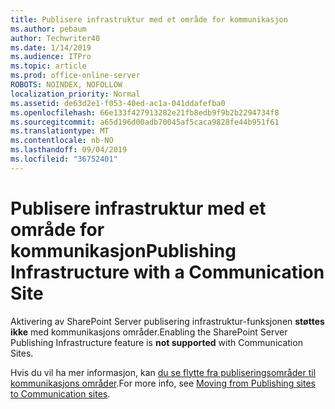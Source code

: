```yaml
---
title: Publisere infrastruktur med et område for kommunikasjon
ms.author: pebaum
author: Techwriter40
ms.date: 1/14/2019
ms.audience: ITPro
ms.topic: article
ms.prod: office-online-server
ROBOTS: NOINDEX, NOFOLLOW
localization_priority: Normal
ms.assetid: de63d2e1-f053-40ed-ac1a-041ddafefba0
ms.openlocfilehash: 66e133f427913282e21fb8edb9f9b2b2294734f8
ms.sourcegitcommit: a65d196d00adb70045af5caca9828fe44b951f61
ms.translationtype: MT
ms.contentlocale: nb-NO
ms.lasthandoff: 09/04/2019
ms.locfileid: "36752401"
---
```

# <a name="publishing-infrastructure-with-a-communication-site"></a><span data-ttu-id="84caa-102">Publisere infrastruktur med et område for kommunikasjon</span><span class="sxs-lookup"><span data-stu-id="84caa-102">Publishing Infrastructure with a Communication Site</span></span>


<span data-ttu-id="84caa-103">Aktivering av SharePoint Server publisering infrastruktur-funksjonen **støttes ikke** med kommunikasjons områder.</span><span class="sxs-lookup"><span data-stu-id="84caa-103">Enabling the SharePoint Server Publishing Infrastructure feature is **not supported** with Communication Sites.</span></span> 
  
<span data-ttu-id="84caa-104">Hvis du vil ha mer informasjon, kan [du se flytte fra publiseringsområder til kommunikasjons områder](https://docs.microsoft.com/sharepoint/publishing-sites-classic-to-modern-experience).</span><span class="sxs-lookup"><span data-stu-id="84caa-104">For more info, see [Moving from Publishing sites to Communication sites](https://docs.microsoft.com/sharepoint/publishing-sites-classic-to-modern-experience).</span></span> 
  

